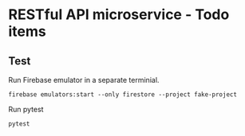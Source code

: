 # RESTful API microservice - Todo items

## Test

Run Firebase emulator in a separate terminial.
```
firebase emulators:start --only firestore --project fake-project
```

Run pytest
```
pytest
```